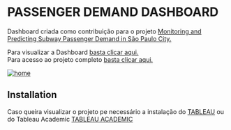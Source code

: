 # PASSENGER DEMAND DASHBOARD

Dashboard criada como contribuição para o projeto  <a href="https://omdena.com/chapter-challenges/monitoring-and-demand-prediction-of-passengers-in-sao-paulo-city-subway-public-transportation/" target="_blank"> Monitoring and Predicting Subway Passenger Demand in São Paulo City. </a> 

Para visualizar a Dashboard <a href="https://public.tableau.com/app/profile/vandriele.barbosa/viz/Subway_passenger_demand/home?publish=yes" target="_blank">basta clicar aqui.</a>  
Para acesso ao projeto completo <a href="https://github.com/OmdenaAI/sao-paulo-chapter-passenger-demand" target="_blank">basta clicar aqui.</a>  

<div class='tableauPlaceholder' id='viz1688587526439' style='position: relative'><noscript><a href='#'><img alt='home ' src='https:&#47;&#47;public.tableau.com&#47;static&#47;images&#47;Su&#47;Subway_passenger_demand&#47;home&#47;1_rss.png' style='border: none' /></a></noscript><object class='tableauViz'  style='display:none;'><param name='host_url' value='https%3A%2F%2Fpublic.tableau.com%2F' /> <param name='embed_code_version' value='3' /> <param name='site_root' value='' /><param name='name' value='Subway_passenger_demand&#47;home' /><param name='tabs' value='no' /><param name='toolbar' value='yes' /><param name='static_image' value='https:&#47;&#47;public.tableau.com&#47;static&#47;images&#47;Su&#47;Subway_passenger_demand&#47;home&#47;1.png' /> <param name='animate_transition' value='yes' /><param name='display_static_image' value='yes' /><param name='display_spinner' value='yes' /><param name='display_overlay' value='yes' /><param name='display_count' value='yes' /><param name='language' value='en-GB' /><param name='filter' value='publish=yes' /></object></div>       


## Installation

Caso queira visualizar o projeto pe necessário a instalação do  <a href="https://www.tableau.com/" target="_blank">TABLEAU</a> ou do Tableau Academic  <a href="https://www.tableau.com/academic/students" target="_blank"> TABLEAU ACADEMIC</a>  
